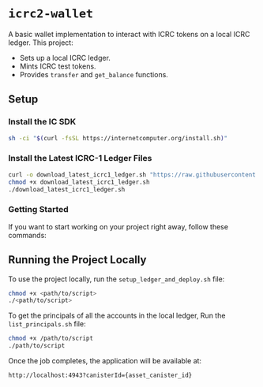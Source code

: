# `icrc2-wallet`

A basic wallet implementation to interact with ICRC tokens on a local ICRC ledger. This project:

- Sets up a local ICRC ledger.
- Mints ICRC test tokens.
- Provides `transfer` and `get_balance` functions.

## Setup

### Install the IC SDK

```bash
sh -ci "$(curl -fsSL https://internetcomputer.org/install.sh)"
```

### Install the Latest ICRC-1 Ledger Files

```bash
curl -o download_latest_icrc1_ledger.sh "https://raw.githubusercontent.com/dfinity/ic/1f1d8dd8c294d19a5551a022e3f00f25da7dc944/rs/rosetta-api/scripts/download_latest_icrc1_ledger.sh"
chmod +x download_latest_icrc1_ledger.sh
./download_latest_icrc1_ledger.sh
```

### Getting Started

If you want to start working on your project right away, follow these commands:

## Running the Project Locally

To use the project locally, run the `setup_ledger_and_deploy.sh` file:

```bash
chmod +x <path/to/script>
./<path/to/script>
```


To get the principals of all the accounts in the local ledger, Run the `list_principals.sh` file:

   ```bash
   chmod +x /path/to/script
   ./path/to/script
   ```
   

Once the job completes, the application will be available at:

```
http://localhost:4943?canisterId={asset_canister_id}
```

